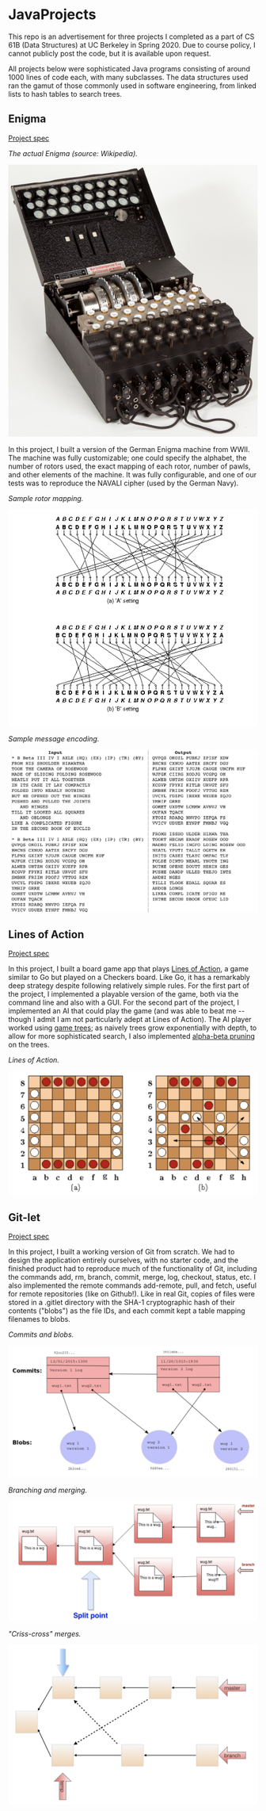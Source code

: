 # JavaProjects

This repo is an advertisement for three projects I completed as a part of CS 61B (Data Structures) at UC Berkeley in Spring 2020. Due to course policy, I cannot publicly post the code, but it is available upon request.

All projects below were sophisticated Java programs consisting of around 1000 lines of code each, with many subclasses. The data structures used ran the gamut of those commonly used in software engineering, from linked lists to hash tables to search trees.

## Enigma

[Project spec](https://inst.eecs.berkeley.edu/~cs61b/sp20/materials/proj/proj1/index.html)


*The actual Enigma (source: Wikipedia).*

![The actual Enigma (source: Wikipedia).](enigmaWikipedia.png)

In this project, I built a version of the German Enigma machine from WWII. The machine was fully customizable; one could specify the alphabet, the number of rotors used, the exact mapping of each rotor, number of pawls, and other elements of the machine. It was fully configurable, and one of our tests was to reproduce the NAVALI cipher (used by the German Navy).


*Sample rotor mapping.*

![Sample rotor mapping.](enigma1.png)


*Sample message encoding.*

![Sample message encoding.](enigma2.png)

## Lines of Action

[Project spec](https://inst.eecs.berkeley.edu/~cs61b/sp20/materials/proj/proj2/index.html)

In this project, I built a board game app that plays [Lines of Action](https://en.wikipedia.org/wiki/Lines_of_Action), a game similar to Go but played on a Checkers board. Like Go, it has a remarkably deep strategy despite following relatively simple rules. For the first part of the project, I implemented a playable version of the game, both via the command line and also with a GUI. For the second part of the project, I implemented an AI that could play the game (and was able to beat me -- though I admit I am not particularly adept at Lines of Action). The AI player worked using [game trees](https://en.wikipedia.org/wiki/Game_tree); as naively trees grow exponentially with depth, to allow for more sophisticated search, I also implemented [alpha-beta pruning](https://en.wikipedia.org/wiki/Alpha%E2%80%93beta_pruning) on the trees.


*Lines of Action.*

![Lines of Action.](loa1.png)


## Git-let

[Project spec](https://inst.eecs.berkeley.edu/~cs61b/sp20/materials/proj/proj3/index.html)

In this project, I built a working version of Git from scratch. We had to design the application entirely ourselves, with no starter code, and the finished product had to reproduce much of the functionality of Git, including the commands add, rm, branch, commit, merge, log, checkout, status, etc. I also implemented the remote commands add-remote, pull, and fetch, useful for remote repositories (like on Github!). Like in real Git, copies of files were stored in a .gitlet directory with the SHA-1 cryptographic hash of their contents ("blobs") as the file IDs, and each commit kept a table mapping filenames to blobs.


*Commits and blobs.*

![Commits and blobs.](gitlet1.png)


*Branching and merging.*

![Branching and merging.](gitlet2.png)


*"Criss-cross" merges.*

!["Criss-cross" merges.](gitlet3.png)
